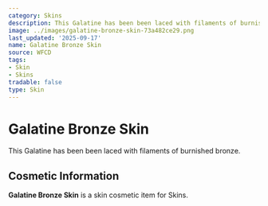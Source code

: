 ```yaml
---
category: Skins
description: This Galatine has been been laced with filaments of burnished bronze.
image: ../images/galatine-bronze-skin-73a482ce29.png
last_updated: '2025-09-17'
name: Galatine Bronze Skin
source: WFCD
tags:
- Skin
- Skins
tradable: false
type: Skin
---
```


# Galatine Bronze Skin

This Galatine has been been laced with filaments of burnished bronze.

## Cosmetic Information

**Galatine Bronze Skin** is a skin cosmetic item for Skins.

